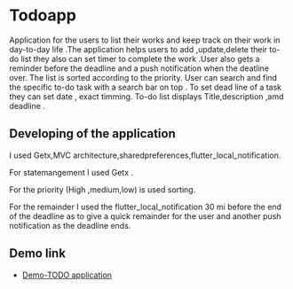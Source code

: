 # Todoapp
Application for the users to list their works and keep track on their work in day-to-day life .The application helps users to add ,update,delete their to-do list they also can set timer to
complete the work .User also gets a reminder before the deadline and a push notification when the deatline over.
The list is sorted according to the priority.
User can search and find the specific to-do task with a search bar on top .
To set dead line of a task they can set date , exact timming.
To-do list displays Title,description ,amd deadline .

## Developing of the application

I used Getx,MVC architecture,sharedpreferences,flutter_local_notification.

For statemangement I used Getx .

For the priority (High ,medium,low) is used sorting.

For the remainder I used the flutter_local_notification 30 mi before the end of the deadline as to give a quick remainder for the user and another push notification as the deadline ends.



## Demo link

- [Demo-TODO application](https://drive.google.com/file/d/12Ag9nGL4QGv3ZtIK_n34xG5vGUNy5Vre/view?usp=drivesdk)
